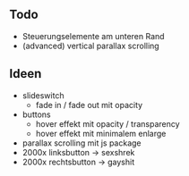 ## Todo

* Steuerungselemente am unteren Rand
* (advanced) vertical parallax scrolling

## Ideen

* slideswitch
  * fade in / fade out mit opacity
* buttons
  * hover effekt mit opacity / transparency
  * hover effekt mit minimalem enlarge
* parallax scrolling mit js package
* 2000x linksbutton -> sexshrek
* 2000x rechtsbutton -> gayshit
